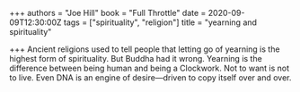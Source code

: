 +++
authors = "Joe Hill"
book = "Full Throttle"
date = 2020-09-09T12:30:00Z
tags = ["spirituality", "religion"]
title = "yearning and spirituality"

+++
Ancient religions used to tell people that letting go of yearning is the highest form of spirituality. But Buddha had it wrong. Yearning is the difference between being human and being a Clockwork. Not to want is not to live. Even DNA is an engine of desire—driven to copy itself over and over.